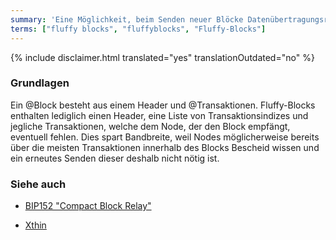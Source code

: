 ```yaml
---
summary: 'Eine Möglichkeit, beim Senden neuer Blöcke Datenübertragungsraten zu verringern'
terms: ["fluffy blocks", "fluffyblocks", "Fluffy-Blocks"]
---
```


{% include disclaimer.html translated="yes" translationOutdated="no" %}

### Grundlagen

Ein @Block besteht aus einem Header und @Transaktionen. Fluffy-Blocks
enthalten lediglich einen Header, eine Liste von Transaktionsindizes und
jegliche Transaktionen, welche dem Node, der den Block empfängt, eventuell
fehlen. Dies spart Bandbreite, weil Nodes möglicherweise bereits über die
meisten Transaktionen innerhalb des Blocks Bescheid wissen und ein erneutes
Senden dieser deshalb nicht nötig ist.

### Siehe auch

* [BIP152 "Compact Block
  Relay"](https://github.com/bitcoin/bips/blob/master/bip-0152.mediawiki)

* [Xthin](https://github.com/BitcoinUnlimited/BitcoinUnlimited/blob/release/doc/bu-xthin-protocol.md)
